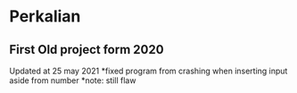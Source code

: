# Perkalian
## First Old project form 2020 
Updated at 25 may 2021
*fixed program from crashing when inserting input aside from number
*note: still flaw
